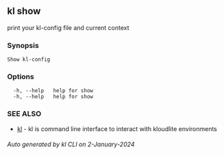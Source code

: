 ## kl show

print your kl-config file and current context

### Synopsis

```
Show kl-config
```

### Options

```
  -h, --help   help for show
  -h, --help   help for show
```

### SEE ALSO

* [kl](kl.md)  - kl is command line interface to interact with kloudlite environments

###### Auto generated by kl CLI on 2-January-2024
